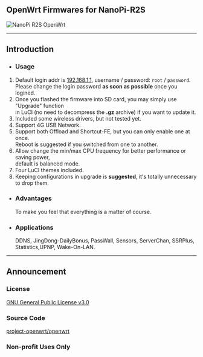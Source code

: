 ## OpenWrt Firmwares for NanoPi-R2S
![NanoPi R2S OpenWrt](https://github.com/lovemei2u4ever/r2s/workflows/NanoPi%20R2S%20OpenWrt/badge.svg)
- - -
## Introduction
- ### Usage
1. Default login addr is [192.168.1.1](192.168.1.1), username / password: `root` / `password`.<br/>
 Please change the login password **as soon as possible** once you logined.
2. Once you flashed the firmware into SD card, you may simply use "Upgrade" function<br/>
 in LuCI (no need to decompress the **.gz** archive) if you want to update it.
3. Included some wireless drivers, but not tested yet.
4. Support 4G USB Network.
5. Support both Offload and Shortcut-FE, but you can only enable one at once.<br/>
 Reboot is suggested if you switched from one to another.
6. Allow change the min/max CPU frequency for better performance or saving power,<br/>
 default is balanced mode.
7. Four LuCI themes included.
8. Keeping configurations in upgrade is **suggested**, it's totally unnecessary to drop them.
- ### Advantages
  To make you feel that everything is a matter of course.
- ### Applications
  DDNS, JingDong-DailyBonus, PassWall, Sensors, ServerChan,  SSRPlus, Statistics,UPNP, Wake-On-LAN.
- - -
## Announcement
### License
[GNU General Public License v3.0](https://github.com/1715173329/nanopi-r2s-openwrt/blob/master/LICENSE)
### Source Code
[project-openwrt/openwrt](https://github.com/project-openwrt/openwrt)
### Non-profit Uses Only
